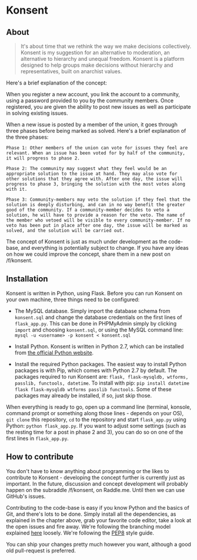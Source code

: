 # Konsent

## About

> It's about time that we rethink the way we make decisions collectively. Konsent is my suggestion for an alternative to moderation, an alternative to hierarchy and unequal freedom. Konsent is a platform designed to help groups make decisions without hierarchy and representatives, built on anarchist values.

Here's a brief explanation of the concept:

When you register a new account, you link the account to a community, using a password provided to you by the community members. Once registered, you are given the ability to post new issues as well as participate in solving existing issues.

When a new issue is posted by a member of the union, it goes through three phases before being marked as solved. Here's a brief explanation of the three phases:

    Phase 1: Other members of the union can vote for issues they feel are relevant. When an issue has been voted for by half of the community, it will progress to phase 2.

    Phase 2: The community may suggest what they feel would be an appropriate solution to the issue at hand. They may also vote for other solutions that they agree with. After one day, the issue will progress to phase 3, bringing the solution with the most votes along with it.

    Phase 3: Community-members may veto the solution if they feel that the solution is deeply disturbing, and can in no way benefit the greater good of the community. If a community-member decides to veto a solution, he will have to provide a reason for the veto. The name of the member who vetoed will be visible to every community-member. If no veto has been put in place after one day, the issue will be marked as solved, and the solution will be carried out.

The concept of Konsent is just as much under development as the code-base, and everything is potentially subject to change. If you have any ideas on how we could improve the concept, share them in a new post on /f/konsent.

## Installation

Konsent is written in Python, using Flask. Before you can run Konsent on your own machine, three things need to be configured:

- The MySQL database. Simply import the database schema from `konsent.sql` and change the database credentials on the first lines of `flask_app.py`. This can be done in PHPMyAdmin simply by clicking `import` and choosing `konsent.sql`, or using the MySQL command line: `mysql -u <username> -p konsent < konsent.sql`

- Install Python. Konsent is written in Python 2.7, which can be installed from [the official Python website](https://www.python.org/ftp/python/2.7.14/Python-2.7.14.tar.xz).

- Install the required Python packages. The easiest way to install Python packages is with Pip, which comes with Python 2.7 by default. The packages required to run Konsent are: `flask, flask-mysqldb, wtforms, passlib, functools, datetime`. To install with pip: `pip install datetime flask flask-mysqldb wtforms passlib functools`. Some of these packages may already be installed, if so, just skip those.

When everything is ready to go, open up a command line (terminal, konsole, command prompt or something along those lines - depends on your OS), `git clone` this repository, `cd` to the repository and start `flask_app.py` using Python: `python flask_app.py`. If you want to adjust some settings (such as the resting time for a post in phase 2 and 3), you can do so on one of the first lines in `flask_app.py`.

## How to contribute

You don't have to know anything about programming or the likes to contribute to Konsent - developing the concept further is currently just as important. In the future, discussion and concept development will probably happen on the subraddle /f/konsent, on Raddle.me. Until then we can use GitHub's issues.

Contributing to the code-base is easy if you know Python and the basics of Git, and there's lots to be done. Simply install all the dependencies, as explained in the chapter above, grab your favorite code editor, take a look at the open issues and fire away. We're following the branching model explained [here](https://nvie.com/posts/a-successful-git-branching-model/) loosely. We're following the [PEP8](https://pep8.org/) style guide.

You can ship your changes pretty much however you want, although a good old pull-request is preferred.
